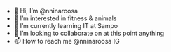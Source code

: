 - 👋 Hi, I’m @nninaroosa
- 👀 I’m interested in fitness & animals
- 🌱 I’m currently learning IT at Sampo
- 💞️ I’m looking to collaborate on at this point anything
- 📫 How to reach me @nninaroosa IG

<!---
nninaroosa/nninaroosa is a ✨ special ✨ repository because its `README.md` (this file) appears on your GitHub profile.
You can click the Preview link to take a look at your changes.
--->

